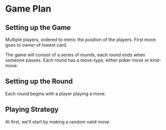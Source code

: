 # Game Plan
## Setting up the Game
Multiple players, ordered to mimic the position of the players. First move goes to owner of lowest card.

The game will consist of a series of rounds, each round ends when someone passes. Each round has a move-type, either poker move or kind-move.

## Setting up the Round
Each round begins with a player playing a move.

## Playing Strategy
At first, we'll start by making a random valid move.